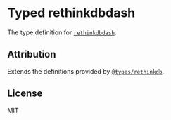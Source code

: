 # Typed rethinkdbdash

The type definition for [`rethinkdbdash`](https://github.com/neumino/rethinkdbdash).

## Attribution

Extends the definitions provided by [`@types/rethinkdb`](https://github.com/types/npm-rethinkdb).

## License

MIT